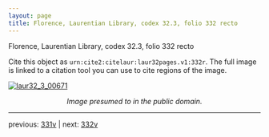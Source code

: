 ```yaml
---
layout: page
title: Florence, Laurentian Library, codex 32.3, folio 332 recto
---
```


Florence, Laurentian Library, codex 32.3, folio 332 recto

Cite this object as `urn:cite2:citelaur:laur32pages.v1:332r`.  The full image is linked to a citation tool you can use to cite regions of the image.

[![laur32_3_00671](http://www.homermultitext.org/iipsrv?IIIF=/project/homer/pyramidal/deepzoom/citelaur/laur32imgs/v1/laur32_3_00671.tif/full/800,/0/default.jpg)](http://www.homermultitext.org/ict2/?urn=urn:cite2:citelaur:laur32imgs.v1:laur32_3_00671) 

<p style="text-align: center; font-style: italic;">Image presumed to in the public domain.</p>

---

previous: [331v](../331v/) | next: [332v](../332v/)